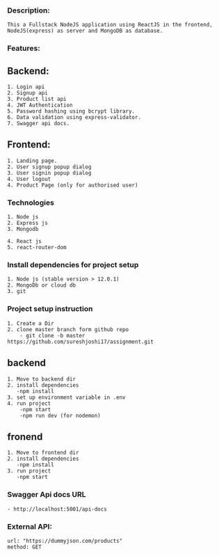 
### Description:
	This a Fullstack NodeJS application using ReactJS in the frontend, NodeJS(express) as server and MongoDB as database.

### Features:
## Backend: 
    1. Login api
    2. Signup api
    3. Product list api
    4. JWT Authentication
    5. Password hashing using bcrypt library.
    6. Data validation using express-validator.
    7. Swagger api docs.
## Frontend: 
    1. Landing page.
    2. User signup popup dialog
    3. User signin popup dialog
    4. User logout
    4. Product Page (only for authorised user)


### Technologies
    1. Node js
    2. Express js
    3. Mongodb

    4. React js
    5. react-router-dom

### Install dependencies for project setup
    1. Node js (stable version > 12.0.1)
    2. MongoDb or cloud db
    3. git

### Project setup instruction
    1. Create a Dir
    2. clone master branch form github repo
        - git clone -b master https://github.com/sureshjoshi17/assignment.git

## backend
    1. Move to backend dir
    2. install dependencies
       -npm install
    3. set up environment variable in .env
    4. run project
        -npm start
        -npm run dev (for nodemon)

## fronend
    1. Move to frontend dir
    2. install dependencies
       -npm install
    3. run project
       -npm start 

### Swagger Api docs URL
    - http://localhost:5001/api-docs
    

### External API:
	url: "https://dummyjson.com/products"
	method: GET 
  


